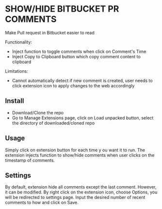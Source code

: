 # SHOW/HIDE BITBUCKET PR COMMENTS

Make Pull request in Bitbucket easier to read

Functionality:
- Inject function to toggle comments when click on Comment's Time
- Inject Copy to Clipboard button which copy comment content to clipboard

Limitations:
- Cannot automatically detect if new comment is created, user needs to click extension icon to apply changes to the web accordingly

## Install
- Download/Clone the repo 
- Go to Manage Extensions page, click on Load unpacked button, select the directory of downloaded/cloned repo

## Usage
Simply click on extension button for each time y
ou want it to run.
The extension injects function to show/hide comments when user clicks on the timestamp of comments.

## Settings
By default, extension hide all comments except the last comment. However, it can be modified. By right click on the extension icon, choose Options, you will be redirected to settings page. Input the desired number of recent comments to how and click on Save.